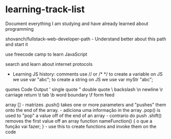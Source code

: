 # learning-track-list
 Document everything I am studying and have already learned about programming

shovanch/fullstack-web-developer-path - Understand better about this path and start it 

use freecode camp to learn JavaScript 

search and learn about internet protocols 

- Learning JS history:
 comments use // or /* */
 to create a variable on JS we use var "abc"; 
 to create a string on JS we use var myStr "abc";
 
quotes
Code	Output
\'	  single quote
\"	  double quote
\\	  backslash
\n	  newline
\r	  carriage return
\t	  tab
\b	  word boundary
\f	  form feed
 
 array [] - matrizes
.push() takes one or more parameters and "pushes" them onto the end of the array. - adiciona uma informação in the array
.pop() is used to "pop" a value off of the end of an array - contrario do push
.shift() removes the first value off an array
function nameFunction() { o que a função vai fazer; } - use this to create functions and invoke them on the code
